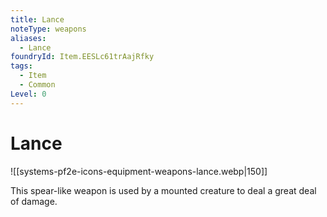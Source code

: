 ```yaml
---
title: Lance
noteType: weapons
aliases:
  - Lance
foundryId: Item.EESLc61trAajRfky
tags:
  - Item
  - Common
Level: 0
---
```


# Lance
![[systems-pf2e-icons-equipment-weapons-lance.webp|150]]

This spear-like weapon is used by a mounted creature to deal a great deal of damage.
